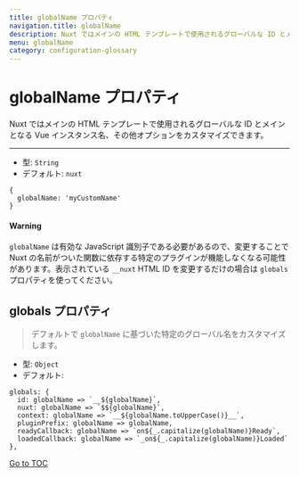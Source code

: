 ```yaml
---
title: globalName プロパティ
navigation.title: globalName
description: Nuxt ではメインの HTML テンプレートで使用されるグローバルな ID とメインとなる Vue インスタンス名、その他オプションをカスタマイズできます。
menu: globalName
category: configuration-glossary
---
```

# globalName プロパティ

Nuxt ではメインの HTML テンプレートで使用されるグローバルな ID とメインとなる Vue インスタンス名、その他オプションをカスタマイズできます。

---

- 型: `String`
- デフォルト: `nuxt`

```js{}[nuxt.config.js]
{
  globalName: 'myCustomName'
}
```

#### Warning
`globalName` は有効な JavaScript 識別子である必要があるので、変更することで Nuxt の名前がついた関数に依存する特定のプラグインが機能しなくなる可能性があります。表示されている `__nuxt` HTML ID を変更するだけの場合は `globals` プロパティを使ってください。


## globals プロパティ

> デフォルトで `globalName` に基づいた特定のグローバル名をカスタマイズします。

- 型: `Object`
- デフォルト:

```js{}[nuxt.config.js]
globals: {
  id: globalName => `__${globalName}`,
  nuxt: globalName => `$${globalName}`,
  context: globalName => `__${globalName.toUpperCase()}__`,
  pluginPrefix: globalName => globalName,
  readyCallback: globalName => `on${_.capitalize(globalName)}Ready`,
  loadedCallback: globalName => `_on${_.capitalize(globalName)}Loaded`
},
```
<span style='float: footnote;'><a href="../index.html#toc">Go to TOC</a></span>
